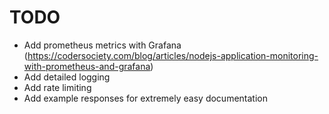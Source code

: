 # TODO

-   Add prometheus metrics with Grafana (https://codersociety.com/blog/articles/nodejs-application-monitoring-with-prometheus-and-grafana)
-   Add detailed logging
-   Add rate limiting
-   Add example responses for extremely easy documentation
